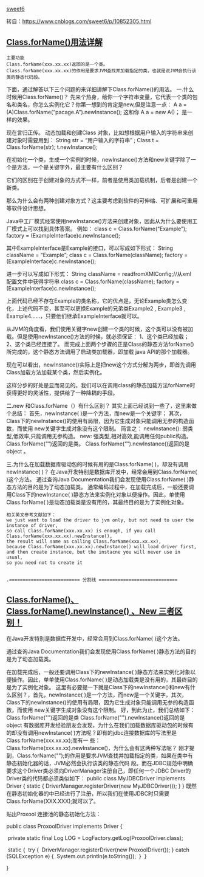 [sweet6](https://www.cnblogs.com/sweet6/)  

  

转自：https://www.cnblogs.com/sweet6/p/10852305.html

   



##               [     Class.forName()用法详解        ](https://www.cnblogs.com/sweet6/p/10852305.html)          

```
主要功能
Class.forName(xxx.xx.xx)返回的是一个类。
Class.forName(xxx.xx.xx)的作用是要求JVM查找并加载指定的类，也就是说JVM会执行该类的静态代码段。
```

下面，通过解答以下三个问题的来详细讲解下Class.forName()的用法。
一.什么时候用Class.forName()？
先来个热身，给你一个字符串变量，它代表一个类的包名和类名，你怎么实例化它？你第一想到的肯定是new,但是注意一点：
A a = (A)Class.forName(“pacage.A”).newInstance();
这和你 A a = new A()； 是一样的效果。





现在言归正传。
动态加载和创建Class 对象，比如想根据用户输入的字符串来创建对象时需要用到：
String str = “用户输入的字符串” ;
Class t = Class.forName(str);
t.newInstance();

在初始化一个类，生成一个实例的时候，newInstance()方法和new关键字除了一个是方法，一个是关键字外，最主要有什么区别？





它们的区别在于创建对象的方式不一样，前者是使用类加载机制，后者是创建一个新类。

那么为什么会有两种创建对象方式？这主要考虑到软件的可伸缩、可扩展和可重用等软件设计思想。

Java中工厂模式经常使用newInstance()方法来创建对象，因此从为什么要使用工厂模式上可以找到具体答案。 例如：
class c = Class.forName(“Example”);
factory = (ExampleInterface)c.newInstance();





其中ExampleInterface是Example的接口，可以写成如下形式：
String className = “Example”;
class c = Class.forName(className);
factory = (ExampleInterface)c.newInstance();

进一步可以写成如下形式：
String className = readfromXMlConfig;//从xml 配置文件中获得字符串
class c = Class.forName(className);
factory = (ExampleInterface)c.newInstance();

上面代码已经不存在Example的类名称，它的优点是，无论Example类怎么变化，上述代码不变，甚至可以更换Example的兄弟类Example2 , Example3 , Example4……，只要他们继承ExampleInterface就可以。

从JVM的角度看，我们使用关键字new创建一个类的时候，这个类可以没有被加载。但是使用newInstance()方法的时候，就必须保证：
1、这个类已经加载；
2、这个类已经连接了。
而完成上面两个步骤的正是Class的静态方法forName()所完成的，这个静态方法调用了启动类加载器，即加载 java API的那个加载器。

现在可以看出，newInstance()实际上是把new这个方式分解为两步，即首先调用Class加载方法加载某个类，然后实例化。

这样分步的好处是显而易见的。我们可以在调用class的静态加载方法forName时获得更好的灵活性，提供给了一种降耦的手段。







二.new 和Class.forName（）有什么区别？
其实上面已经说到一些了，这里来做个总结：
首先，newInstance( )是一个方法，而new是一个关键字；
其次，Class下的newInstance()的使用有局限，因为它生成对象只能调用无参的构造函数，而使用 new关键字生成对象没有这个限制。
简言之：
newInstance(): 弱类型,低效率,只能调用无参构造。
new: 强类型,相对高效,能调用任何public构造。
Class.forName(“”)返回的是类。
Class.forName(“”).newInstance()返回的是object 。



三.为什么在加载数据库驱动包的时候有用的是Class.forName( )，却没有调用newInstance( )？
在Java开发特别是数据库开发中，经常会用到Class.forName( )这个方法。
通过查询Java Documentation我们会发现使用Class.forName( )静态方法的目的是为了动态加载类。
通常编码过程中，在加载完成后，一般还要调用Class下的newInstance( )静态方法来实例化对象以便操作。因此，单使用Class.forName( )是动态加载类是没有用的，其最终目的是为了实例化对象。

```
相关英文参考文献如下：
we just want to load the driver to jvm only, but not need to user the instance of driver,
so call Class.forName(xxx.xx.xx) is enough, if you call Class.forName(xxx.xx.xx).newInstance(),
the result will same as calling Class.forName(xxx.xx.xx),
because Class.forName(xxx.xx.xx).newInstance() will load driver first,
and then create instance, but the instacne you will never use in usual,
so you need not to create it


.========================== 分割线 =============================
```





## [Class.forName()、Class.forName().newInstance() 、New 三者区别！](http://www.cnblogs.com/shosky/archive/2011/07/22/2114290.html)

 

   在Java开发特别是数据库开发中，经常会用到Class.forName( )这个方法。

通过查询Java Documentation我们会发现使用Class.forName( )静态方法的目的是为了动态加载类。

在加载完成后，一般还要调用Class下的newInstance( )静态方法来实例化对象以便操作。因此，单单使用Class.forName( )是动态加载类是没有用的，其最终目的是为了实例化对象。 
   这里有必要提一下就是Class下的newInstance()和new有什么区别？，首先，newInstance( )是一个方法，而new是一个关键字，其次，Class下的newInstance()的使用有局限，因为它生成对象只能调用无参的构造函数，而使用 new关键字生成对象没有这个限制。 
   好，到此为止，我们总结如下： 
   Class.forName("")返回的是类 
   Class.forName("").newInstance()返回的是object 
   有数据库开发经验朋友会发现，为什么在我们加载数据库驱动包的时候有的却没有调用newInstance( )方法呢？即有的jdbc连接数据库的写法里是Class.forName(xxx.xx.xx);而有一 些：Class.forName(xxx.xx.xx).newInstance()，为什么会有这两种写法呢？
   刚才提到，Class.forName("");的作用是要求JVM查找并加载指定的类，如果在类中有静态初始化器的话，JVM必然会执行该类的静态代码 段。而在JDBC规范中明确要求这个Driver类必须向DriverManager注册自己，即任何一个JDBC Driver的 Driver类的代码都必须类似如下：
  public class MyJDBCDriver implements Driver {
   static {
     DriverManager.registerDriver(new MyJDBCDriver());
  }
  }
 既然在静态初始化器的中已经进行了注册，所以我们在使用JDBC时只需要Class.forName(XXX.XXX);就可以了。

 

贴出Proxool 连接池的静态初始化方法：

public class ProxoolDriver implements Driver {

​    private static final Log LOG = LogFactory.getLog(ProxoolDriver.class);

​    static {
​        try {
​            DriverManager.registerDriver(new ProxoolDriver());
​        } catch (SQLException e) {
​            System.out.println(e.toString());
​        }
​    }

}